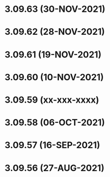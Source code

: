 ﻿# 3.09.63 (30-NOV-2021)

# 3.09.62 (28-NOV-2021)

# 3.09.61 (19-NOV-2021)

# 3.09.60 (10-NOV-2021)

# 3.09.59 (xx-xxx-xxxx)

# 3.09.58 (06-OCT-2021)

# 3.09.57 (16-SEP-2021)

# 3.09.56 (27-AUG-2021)
